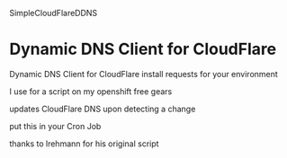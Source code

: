 SimpleCloudFlareDDNS

Dynamic DNS Client for CloudFlare
====================

Dynamic DNS Client for CloudFlare
install requests for your environment




I use for a script on my openshift free gears

updates CloudFlare DNS upon detecting a change

put this in your Cron Job

thanks to lrehmann for his original  script
